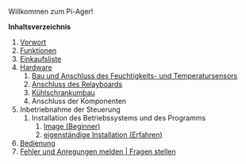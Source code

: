 Willkommen zum Pi-Ager!

**Inhaltsverzeichnis**

1. [Vorwort](Vorwort.md)
1. [Funktionen](Funktionen.md)
1. [Einkaufsliste](Einkaufsliste.md)
1. [Hardware](Hardware.md)
    1. [Bau und Anschluss des Feuchtigkeits- und Temperatursensors](Bau_und_Anschluss_des_Feuchtigkeits_und_Temperatursensors.md)
    1. [Anschluss des Relayboards](Anschluss_des_Relaisboards.md)
    1. [Kühlschrankumbau](Kuehlschrankumbau.md)
    1. Anschluss der Komponenten
1. Inbetriebnahme der Steuerung
    1. Installation des Betriebssystems und des Programms
        1. [Image (Beginner)](Image.md)
        2. [eigenständige Installation (Erfahren)](eigenstaendige_Installation.md)
1. [Bedienung](Bedienung.md)
1. [Fehler und Anregungen melden | Fragen stellen](https://github.com/Tronje-the-Falconer/Pi-Ager/wiki/Error-reporting)
